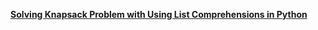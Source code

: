 [**Solving Knapsack Problem with Using List Comprehensions in Python**](https://medium.com/@ozzgur.sanli/solving-knapsack-problem-with-using-list-compherensions-in-python-580f476b3335)



